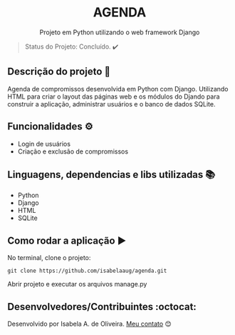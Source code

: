 <h1 align="center">
AGENDA
</h1>
<p align="center">Projeto em Python utilizando o web framework Django</p>

> Status do Projeto: Concluído. :heavy_check_mark:

## Descrição do projeto :page_facing_up:

Agenda de compromissos desenvolvida em Python com Django. 
Utilizando HTML para criar o layout das páginas web e os módulos do 
Djando para construir a aplicação, administrar usuários e o banco de dados SQLite.

## Funcionalidades :gear:

- Login de usuários
- Criação e exclusão de compromissos

## Linguagens, dependencias e libs utilizadas :books:

- Python
- Django
- HTML
- SQLite

## Como rodar a aplicação :arrow_forward:

No terminal, clone o projeto: 

```
git clone https://github.com/isabelaaug/agenda.git
```
Abrir projeto e executar os arquivos manage.py

## Desenvolvedores/Contribuintes :octocat:
Desenvolvido por Isabela A. de Oliveira. [Meu contato](https://www.linkedin.com/in/isabela-augusta-de-oliveira-8a50a8194/) :blush:
